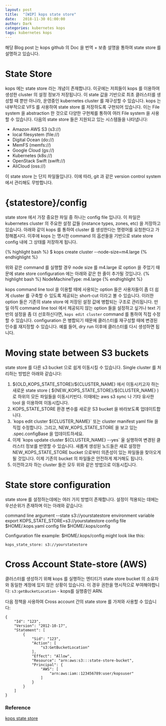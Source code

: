 ```yaml
---
layout: post
title:  "[WIP] kops state store"
date:   2018-11-30 01:00:00
author: Dark
categories: kubernetes kops
tags: kubernetes kops
---
```


해당 Blog post 는 kops github 의 Doc 을 번역 + 보충 설명을 통하여 state store 를 설명하고 있습니다.

# State Store

kops 에는 state store 라는 개념이 존재합니다. 이곳에는 저희들이 kops 를 이용하여 생성한 cluster 의 설정 정보가 저장됩니다. 
이 state 값을 기반으로 최초 클러스터를 생성할 때 뿐만 아니라, 운영중인 kubernetes cluster 를 재구성할 수 있습니다.
kops 는 내부적으로 VFS 를 사용하여 state store 를 저장하도록 구현되어 있습니다. 이는 File system 을 abstraction 한 것으로 다양한 구현체를 통하여 여러 File system 을 사용할 수 있습니다. 다음의 state store 들은 지원되고 있는 시스템들을 나타냅니다:

<ul>
    <li>Amazon AWS S3 (s3://)</li>
    <li>local filesystem (file://)</li>
    <li>Digital Ocean (do://)</li>
    <li>MemFS (memfs://)</li>
    <li>Google Cloud (gs://)</li>
    <li>Kubernetes (k8s://)</li>
    <li>OpenStack Swift (swift://)</li>
    <li>AliCloud (oss://)</li>
</ul>

이 state store 는 단지 파일들입니다. 이에 따라, git 과 같은 version control system 에서 관리해도 무방합니다.

# {statestore}/config

state store 에서 가장 중요한 파일 중 하나는 config file 입니다. 이 파일은 kubernetes cluster 의 주요한 설정 값들 (instance types, zones, etc) 을 저장하고 있습니다. 
아래와 같이 kops 를 통하여 cluster 를 생성한다는 명령어를 요청한다고 가정해봅시다. 이후에 kops 는 명시한 command 의 옵션들을 기반으로 state store config 내에 그 상태를 저장하게 됩니다. 

{% highlight bash %}
$ kops create cluster --node-size=m4.large
{% endhighlight %}

위와 같은 command 를 실행할 경우 node size 를 m4.large 로 option 을 주었기 때문에 state store configuration 에는 아래와 같은 한 줄이 추가될 것입니다.
{% highlight bash %}
NodeMachineType: m4.large
{% endhighlight %}

kops command line tool 을 이용할 때에 사용되는 option 들은 사용자들이 좀 더 쉽게 cluster 를 구축할 수 있도록 제공되는 short-cut 이라고 볼 수 있습니다.
이러한 option 들은 기존의 state store 에 저장된 설정 값에 병합되는 구조로 관리됩니다.
만일 아직 command line tool 에서 제공되지 않는 option 들을 설정하고 싶거나 text 기반의 설정을 좀 더 선호하신다면, `kops edit cluster` command 를 통하여 직접 수정할 수 있습니다.
configuration 은 병합되기 때문에 클러스터를 재구성할 때에 변경된 인수를 재지정할 수 있습니다. 예를 들어, dry run 이후에 클러스터를 다시 생성하면 됩니다.


# Moving state between S3 buckets
state store 를 다른 s3 bucket 으로 쉽게 이동시킬 수 있습니다. Single cluster 를 처리하는 방법은 아래와 같습니다:

<ol>
    <li>${OLD_KOPS_STATE_STORE}/${CLUSTER_NAME} 에서 이동시키고자 하는 새로운 state store ( ${NEW_KOPS_STATE_STORE}/${CLUSTER_NAME} ) 로 하위의 모든 파일들을 이동시키빈다. 이때에는 aws s3 sync 나 기타 유사한 tool 을 이용하여 이동시킵니다.</li>
    <li>KOPS_STATE_STORE 환경 변수를 새로운 S3 bucket 을 바라보도록 업데이트합니다.</li>
    <li>`kops edit cluster ${CLUSTER_NAME}` 또는 cluster manifest yaml file 을 직접 수정합니다. 그리고, NEW_KOPS_STATE_STORE 을 보고 있는 .spec.configBase 을 업데이트하세요.</li>
    <li>이제 `kops update cluster ${CLUSTER_NAME} --yes` 울 실행하여 변경된 클러스터 정보를 반영할 수 있습니다. 새롭게 생성된 노드들은 새로 설정한 NEW_KOPS_STATE_STORE bucket 으로부터 의존성이 있는 파일들을 찾아오게 될 것입니다. 이제 기존의 bucket 의 파일들은 안전하게 제거해도 됩니다.</li>
    <li>이전하고자 하는 cluster 들은 모두 위와 같은 방법으로 이동시킵니다.</li>
</ol>

# State store configuration
state store 를 설정하는데에는 여러 가지 방법이 존재합니다. 설정이 적용되는 데에는 우선순위가 존재하며 이는 아래와 같습니다:

command line argument --state s3://yourstatestore
environment variable export KOPS_STATE_STORE=s3://yourstatestore
config file $HOME/.kops.yaml
config file $HOME/.kops/config

Configuration file example:
$HOME/.kops/config might look like this:

```
kops_state_store: s3://yourstatestore
```

# Cross Account State-store (AWS)
클러스터를 생성하기 위해 kops 를 실행하는 엔티티가 state store bucket 의 소유자와 동일한 계정에 있지 않은 상황이 있습니다.
이 경우 권한을 명시적으로 부여해야합니다: 
`s3:getBucketLocation` - kops를 실행중인 ARN.

다음 정책을 사용하여 Cross account 간의 state store 를 가져와 사용할 수 있습니다:
```
{
    "Id": "123",
    "Version": "2012-10-17",
    "Statement": [
        {
            "Sid": "123",
            "Action": [
                "s3:GetBucketLocation"
            ],
            "Effect": "Allow",
            "Resource": "arn:aws:s3:::state-store-bucket",
            "Principal": {
                "AWS": [
                    "arn:aws:iam::123456789:user/kopsuser"
                ]
            }
        }
    ]
}
```

### Reference
[kops state store]

[kops state store]:      https://github.com/kubernetes/kops/blob/master/docs/state.md